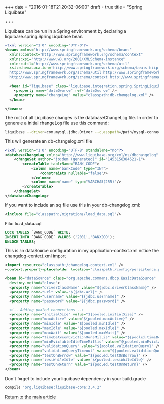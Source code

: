 +++
date = "2016-01-18T21:20:32-06:00"
draft = true
title = "Spring Liquibase"

+++

Liquibase can be run in a Spring environment by declaring a liquibase.spring.SpringLiquibase bean.

```xml
<?xml version="1.0" encoding="UTF-8"?>
<beans xmlns="http://www.springframework.org/schema/beans"
  xmlns:context="http://www.springframework.org/schema/context"
  xmlns:xsi="http://www.w3.org/2001/XMLSchema-instance"
  xmlns:util="http://www.springframework.org/schema/util"
  xsi:schemaLocation="http://www.springframework.org/schema/beans http://www.springframework.org/schema/beans/spring-beans-4.0.xsd
  http://www.springframework.org/schema/util http://www.springframework.org/schema/util/spring-util-4.0.xsd
  http://www.springframework.org/schema/context http://www.springframework.org/schema/context/spring-context-4.0.xsd">

  <bean id="liquibase" class="liquibase.integration.spring.SpringLiquibase" lazy-init="false">
    <property name="dataSource" ref="dataSource" />
    <property name="changeLog" value="classpath:db-changelog.xml" />
  </bean>

</beans>
```

The root of all Liquibase changes is the databaseChangeLog file. In order to generate a initial changeLog file use this command:

```bash
liquibase --driver=com.mysql.jdbc.Driver --classpath=/path/mysql-connector-java-5.0.8-bin.jar --changeLogFile=/path/db-changelog.xml --url=jdbc:mysql://localhost:3306/db --username=yourUsername --password=yourPassword generateChangeLog
```

This will generate an db-changelog.xml file

```xml
<?xml version="1.0" encoding="UTF-8" standalone="no"?>
<databaseChangeLog xmlns="http://www.liquibase.org/xml/ns/dbchangelog" xmlns:ext="http://www.liquibase.org/xml/ns/dbchangelog-ext" xmlns:xsi="http://www.w3.org/2001/XMLSchema-instance" xsi:schemaLocation="http://www.liquibase.org/xml/ns/dbchangelog-ext http://www.liquibase.org/xml/ns/dbchangelog/dbchangelog-ext.xsd http://www.liquibase.org/xml/ns/dbchangelog http://www.liquibase.org/xml/ns/dbchangelog/dbchangelog-3.4.xsd">
    <changeSet author="josdem (generated)" id="1453158384521-1">
        <createTable tableName="BANK_CODE">
            <column name="bankCode" type="INT">
                <constraints nullable="false"/>
            </column>
            <column name="name" type="VARCHAR(255)"/>
        </createTable>
    </changeSet>
</databaseChangeLog>
```

If you want to include an sql file use this in your db-changelog.xml:

```xml
<include file="classpath:/migrations/load_data.sql"/>
```

File: load_data.sql

```sql
LOCK TABLES `BANK_CODE` WRITE;
INSERT INTO `BANK_CODE` VALUES ('2001','BANXICO');
UNLOCK TABLES;
```

This is an dataSource configuration in my application-context.xml notice the changelog-context.xml import

```xml
<import resource="classpath:/changelog-context.xml" />
<context:property-placeholder location="classpath:/config/persistence.properties" />

<bean id="dataSource" class="org.apache.commons.dbcp.BasicDataSource"
  destroy-method="close">
  <property name="driverClassName" value="${jdbc.driverClassName}" />
  <property name="url" value="${jdbc.url}" />
  <property name="username" value="${jdbc.username}" />
  <property name="password" value="${jdbc.password}" />

  <!-- Adding pooled connections -->
  <property name="initialSize" value="${pooled.initialSize}" />
  <property name="maxActive" value="${pooled.maxActive}" />
  <property name="minIdle" value="${pooled.minIdle}" />
  <property name="maxIdle" value="${pooled.maxIdle}" />
  <property name="maxWait" value="${pooled.maxWait}" />
  <property name="timeBetweenEvictionRunsMillis" value="${pooled.timeBetweenEvictionRunsMillis}" />
  <property name="minEvictableIdleTimeMillis" value="${pooled.minEvictableIdleTimeMillis}" />
  <property name="validationQuery" value="${pooled.validationQuery}" />
  <property name="validationQueryTimeout" value="${pooled.validationQueryTimeout}" />
  <property name="testOnBorrow" value="${pooled.testOnBorrow}" />
  <property name="testWhileIdle" value="${pooled.testWhileIdle}" />
  <property name="testOnReturn" value="${pooled.testOnReturn}" />
</bean>
```

Don't forget to include your liquibase dependency in your build.gradle

```groovy
compile "org.liquibase:liquibase-core:3.4.2"
```

[Return to the main article](/techtalk/spring)



